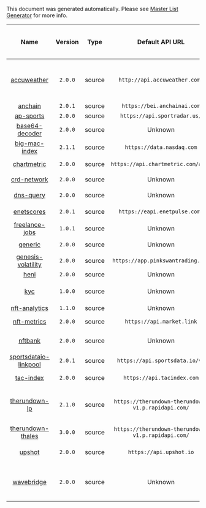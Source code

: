 This document was generated automatically. Please see [Master List Generator](./packages/scripts#master-list-generator) for more info.

|                               Name                                | Version |  Type  |                  Default API URL                   | Dependencies |               Environment Variables (✅ = required)                |                            Endpoints                            | Default Endpoint | Batchable Endpoints | Supports WS |                   Unit Tests                   |                   Integration Tests                   | End-to-End Tests |
| :---------------------------------------------------------------: | :-----: | :----: | :------------------------------------------------: | :----------: | :----------------------------------------------------------------: | :-------------------------------------------------------------: | :--------------: | :-----------------: | :---------: | :--------------------------------------------: | :---------------------------------------------------: | :--------------: |
|           [accuweather](packages/accuweather/README.md)           | `2.0.0` | source |           `http://api.accuweather.com/`            |              |                   `API_ENDPOINT`, `API_KEY (✅)`                   | `current-conditions`, `location`, `location-current-conditions` |     Unknown      |                     |             |      [✅](packages/accuweather/test/unit)      |      [✅](packages/accuweather/test/integration)      |                  |
|               [anchain](packages/anchain/README.md)               | `2.0.1` | source |            `https://bei.anchainai.com`             |              |                           `API_KEY (✅)`                           |                           `category`                            |    `category`    |                     |             |        [✅](packages/anchain/test/unit)        |        [✅](packages/anchain/test/integration)        |                  |
|             [ap-sports](packages/ap-sports/README.md)             | `2.0.0` | source |            `https://api.sportradar.us/`            |              |                           `API_KEY (✅)`                           |                           `schedule`                            |     Unknown      |                     |             |       [✅](packages/ap-sports/test/unit)       |       [✅](packages/ap-sports/test/integration)       |                  |
|        [base64-decoder](packages/base64-decoder/README.md)        | `2.0.0` | source |                      Unknown                       |              |                                                                    |                             Unknown                             |     Unknown      |       Unknown       |   Unknown   |    [✅](packages/base64-decoder/test/unit)     |    [✅](packages/base64-decoder/test/integration)     |                  |
|         [big-mac-index](packages/big-mac-index/README.md)         | `2.1.1` | source |             `https://data.nasdaq.com`              |              |                           `API_KEY (✅)`                           |                             `price`                             |     `price`      |                     |             |     [✅](packages/big-mac-index/test/unit)     |     [✅](packages/big-mac-index/test/integration)     |                  |
|           [chartmetric](packages/chartmetric/README.md)           | `2.0.0` | source |         `https://api.chartmetric.com/api/`         |              |                           `API_KEY (✅)`                           |                      `auth`, `statistics`                       |     Unknown      |                     |             |      [✅](packages/chartmetric/test/unit)      |      [✅](packages/chartmetric/test/integration)      |                  |
|           [crd-network](packages/crd-network/README.md)           | `2.0.0` | source |                      Unknown                       |              |                           `API_KEY (✅)`                           |                         `address-info`                          |     Unknown      |                     |             |      [✅](packages/crd-network/test/unit)      |      [✅](packages/crd-network/test/integration)      |                  |
|             [dns-query](packages/dns-query/README.md)             | `2.0.0` | source |                      Unknown                       |              |               `CUSTOM_ENDPOINT`, `DNS_PROVIDER (✅)`               |                           `dnsQuery`                            |    `dnsQuery`    |                     |             |                                                |                                                       |                  |
|            [enetscores](packages/enetscores/README.md)            | `2.0.1` | source |           `https://eapi.enetpulse.com/`            |              |               `API_TOKEN (✅)`, `API_USERNAME (✅)`                |                           `schedule`                            |     Unknown      |                     |             |      [✅](packages/enetscores/test/unit)       |      [✅](packages/enetscores/test/integration)       |                  |
|        [freelance-jobs](packages/freelance-jobs/README.md)        | `1.0.1` | source |                      Unknown                       |              |                     `API_KEY`, `API_PROVIDER`                      |                             Unknown                             |     Unknown      |       Unknown       |             |    [✅](packages/freelance-jobs/test/unit)     |    [✅](packages/freelance-jobs/test/integration)     |                  |
|               [generic](packages/generic/README.md)               | `2.0.0` | source |                      Unknown                       |              |                      `GENERIC_BASE_URL (✅)`                       |                        `generic-request`                        |     Unknown      |                     |             |        [✅](packages/generic/test/unit)        |        [✅](packages/generic/test/integration)        |                  |
|    [genesis-volatility](packages/genesis-volatility/README.md)    | `2.0.0` | source |         `https://app.pinkswantrading.com`          |              |                   `API_ENDPOINT`, `API_KEY (✅)`                   |                          `volatility`                           |   `volatility`   |                     |             |  [✅](packages/genesis-volatility/test/unit)   |  [✅](packages/genesis-volatility/test/integration)   |                  |
|                  [heni](packages/heni/README.md)                  | `2.0.0` | source |                      Unknown                       |              |                           `API_KEY (✅)`                           |                             `price`                             |     Unknown      |                     |             |                                                |         [✅](packages/heni/test/integration)          |                  |
|                   [kyc](packages/kyc/README.md)                   | `1.0.0` | source |                      Unknown                       |              | `API_PROVIDER`, `CIPHERTRACE_ACCESS_KEY`, `CIPHERTRACE_SECRET_KEY` |                             Unknown                             |     Unknown      |       Unknown       |             |          [✅](packages/kyc/test/unit)          |          [✅](packages/kyc/test/integration)          |                  |
|         [nft-analytics](packages/nft-analytics/README.md)         | `1.1.0` | source |                      Unknown                       |              |                     `API_KEY`, `API_PROVIDER`                      |                             Unknown                             |     Unknown      |       Unknown       |             |     [✅](packages/nft-analytics/test/unit)     |     [✅](packages/nft-analytics/test/integration)     |                  |
|           [nft-metrics](packages/nft-metrics/README.md)           | `2.0.0` | source |             `https://api.market.link`              |              |                `ACCESS_KEY (✅)`, `SECRET_KEY (✅)`                |                             `tami`                              |      `tami`      |                     |             |      [✅](packages/nft-metrics/test/unit)      |      [✅](packages/nft-metrics/test/integration)      |                  |
|               [nftbank](packages/nftbank/README.md)               | `2.0.0` | source |                      Unknown                       |              |                           `API_KEY (✅)`                           |                    `estimate`, `floor-price`                    |     Unknown      |                     |             |        [✅](packages/nftbank/test/unit)        |        [✅](packages/nftbank/test/integration)        |                  |
| [sportsdataio-linkpool](packages/sportsdataio-linkpool/README.md) | `2.0.1` | source |           `https://api.sportsdata.io/v3`           |              |                         `MLB_API_KEY (✅)`                         |                           `schedule`                            |     Unknown      |                     |             | [✅](packages/sportsdataio-linkpool/test/unit) | [✅](packages/sportsdataio-linkpool/test/integration) |                  |
|             [tac-index](packages/tac-index/README.md)             | `2.0.0` | source |             `https://api.tacindex.com`             |              |              `API_PASSWORD (✅)`, `API_USERNAME (✅)`              |                             `price`                             |     `price`      |                     |             |       [✅](packages/tac-index/test/unit)       |       [✅](packages/tac-index/test/integration)       |                  |
|         [therundown-lp](packages/therundown-lp/README.md)         | `2.1.0` | source | `https://therundown-therundown-v1.p.rapidapi.com/` |              |                   `API_ENDPOINT`, `API_KEY (✅)`                   |          `event`, `events`, `schedule`, `total-score`           |  `total-score`   |                     |             |     [✅](packages/therundown-lp/test/unit)     |     [✅](packages/therundown-lp/test/integration)     |                  |
|     [therundown-thales](packages/therundown-thales/README.md)     | `3.0.0` | source | `https://therundown-therundown-v1.p.rapidapi.com/` |              |                   `API_ENDPOINT`, `API_KEY (✅)`                   |                       `odds`, `schedule`                        |     Unknown      |                     |             |   [✅](packages/therundown-thales/test/unit)   |   [✅](packages/therundown-thales/test/integration)   |                  |
|                [upshot](packages/upshot/README.md)                | `2.0.0` | source |              `https://api.upshot.io`               |              |                           `API_KEY (✅)`                           |                   `asset-price`, `statistics`                   |     Unknown      |                     |             |        [✅](packages/upshot/test/unit)         |        [✅](packages/upshot/test/integration)         |                  |
|            [wavebridge](packages/wavebridge/README.md)            | `2.0.0` | source |                      Unknown                       |              |                `API_CORP_CODE (✅)`, `API_KEY (✅)`                |       `auth`, `cmx-daily`, `kimp-daily`, `kimp-realtime`        |     Unknown      |                     |             |      [✅](packages/wavebridge/test/unit)       |      [✅](packages/wavebridge/test/integration)       |                  |
